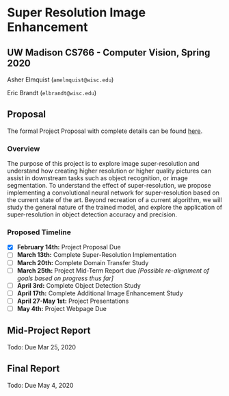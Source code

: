 # Super Resolution Image Enhancement
## UW Madison CS766 - Computer Vision, Spring 2020

Asher Elmquist (```amelmquist@wisc.edu```)
 
Eric Brandt (```elbrandt@wisc.edu```)

## Proposal

The formal Project Proposal with complete details can be found [here](https://github.com/elbrandt/CS766_Project/blob/master/proposal/CS766_ElmquistBrandt_Super_Resolution_Image_Enhancement.pdf).

### Overview

The purpose of this project is to explore image super-resolution and understand how creating higher resolution or higher quality pictures can assist in downstream tasks such as object recognition, or image segmentation. To understand the effect of super-resolution, we propose implementing a convolutional neural network for super-resolution based on the current state of the art. Beyond recreation of a current algorithm, we will study the general nature of the trained model, and explore the application of super-resolution in object detection accuracy and precision.

### Proposed Timeline

- [x] **February 14th:** Project Proposal Due 
- [ ] **March 13th:** Complete Super-Resolution Implementation
- [ ] **March 20th:** Complete Domain Transfer Study
- [ ] **March 25th:** Project Mid-Term Report due *[Possible re-alignment of goals based on progress thus far]*
- [ ] **April 3rd:** Complete Object Detection Study
- [ ] **April 17th:** Complete Additional Image Enhancement Study
- [ ] **April 27-May 1st:** Project Presentations
- [ ] **May 4th:** Project Webpage Due

## Mid-Project Report

Todo: Due Mar 25, 2020

## Final Report

Todo: Due May 4, 2020